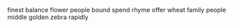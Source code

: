 finest balance flower people bound spend rhyme offer wheat family people middle golden zebra rapidly